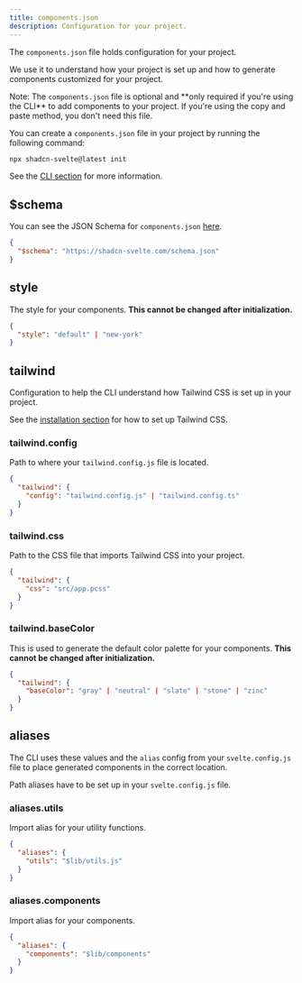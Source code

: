```yaml
---
title: components.json
description: Configuration for your project.
---
```


<script>
    import { Callout, ComponentPreview } from '$lib/components/docs'
</script>

The `components.json` file holds configuration for your project.

We use it to understand how your project is set up and how to generate components customized for your project.

<Callout class="mt-6">
  Note: The <code>components.json</code> file is optional and **only required if you're
  using the CLI** to add components to your project. If you're using the copy
  and paste method, you don't need this file.
</Callout>

You can create a `components.json` file in your project by running the following command:

```bash
npx shadcn-svelte@latest init
```

See the [CLI section](/docs/cli) for more information.

## $schema

You can see the JSON Schema for `components.json` [here](https://shadcn-svelte.com/schema.json).

```json title="components.json"
{
  "$schema": "https://shadcn-svelte.com/schema.json"
}
```

## style

The style for your components. **This cannot be changed after initialization.**

```json title="components.json"
{
  "style": "default" | "new-york"
}
```

<ComponentPreview name="card-with-form">

<div />

</ComponentPreview>

## tailwind

Configuration to help the CLI understand how Tailwind CSS is set up in your project.

See the [installation section](/docs/installation) for how to set up Tailwind CSS.

### tailwind.config

Path to where your `tailwind.config.js` file is located.

```json title="components.json"
{
  "tailwind": {
    "config": "tailwind.config.js" | "tailwind.config.ts"
  }
}
```

### tailwind.css

Path to the CSS file that imports Tailwind CSS into your project.

```json title="components.json"
{
  "tailwind": {
    "css": "src/app.pcss"
  }
}
```

### tailwind.baseColor

This is used to generate the default color palette for your components. **This cannot be changed after initialization.**

```json title="components.json"
{
  "tailwind": {
    "baseColor": "gray" | "neutral" | "slate" | "stone" | "zinc"
  }
}
```

## aliases

The CLI uses these values and the `alias` config from your `svelte.config.js` file to place generated components in the correct location.

Path aliases have to be set up in your `svelte.config.js` file.

### aliases.utils

Import alias for your utility functions.

```json title="components.json"
{
  "aliases": {
    "utils": "$lib/utils.js"
  }
}
```

### aliases.components

Import alias for your components.

```json title="components.json"
{
  "aliases": {
    "components": "$lib/components"
  }
}
```
